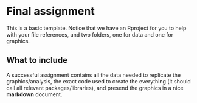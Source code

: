 # Final assignment

This is a basic template. Notice that we have an Rproject for you to help with your file references, and two folders, one for data and one for graphics. 

## What to include
A successful assignment contains all the data needed to replicate the graphics/analysis, the exact code used to create the everything (it should call all relevant packages/libraries), and presend the graphics in a nice **markdown** document. 
